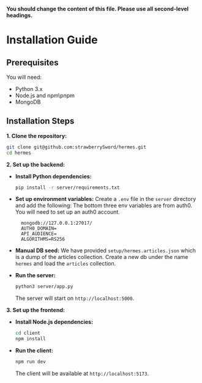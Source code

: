 **You should change the content of this file. Please use all second-level headings.**

# Installation Guide

## Prerequisites

You will need:
* Python 3.x
* Node.js and npm\pnpm
* MongoDB

## Installation Steps

**1. Clone the repository:**

```bash
git clone git@github.com:strawberrySword/hermes.git
cd hermes
```

**2. Set up the backend:**
- **Install Python dependencies:**
  ```bash
  pip install -r server/requirements.txt
  ```

- **Set up environment variables:**
  Create a `.env` file in the `server` directory and add the following:
  The bottom three env variables are from auth0. You will need to set up an auth0 account.
  ```
    mongodb://127.0.0.1:27017/
    AUTH0_DOMAIN=
    API_AUDIENCE=
    ALGORITHMS=RS256
  ```

- **Manual DB seed:**
  We have provided `setup/hermes.articles.json` which is a dump of the articles collection.
  Create a new db under the name `hermes` and load the `articles` collection.

- **Run the server:**
  ```bash
  python3 server/app.py
  ```
  The server will start on `http://localhost:5000`.

**3. Set up the frontend:**

- **Install Node.js dependencies:**
  ```bash
  cd client
  npm install
  ```

- **Run the client:**
  ```bash
  npm run dev
  ```
  The client will be available at `http://localhost:5173`.
